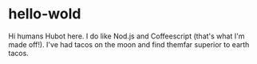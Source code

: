 # hello-wold
Hi humans
Hubot here. I do like Nod.js and Coffeescript  (that's what I'm made off!).
I've had tacos on the moon and find themfar superior to earth tacos.
